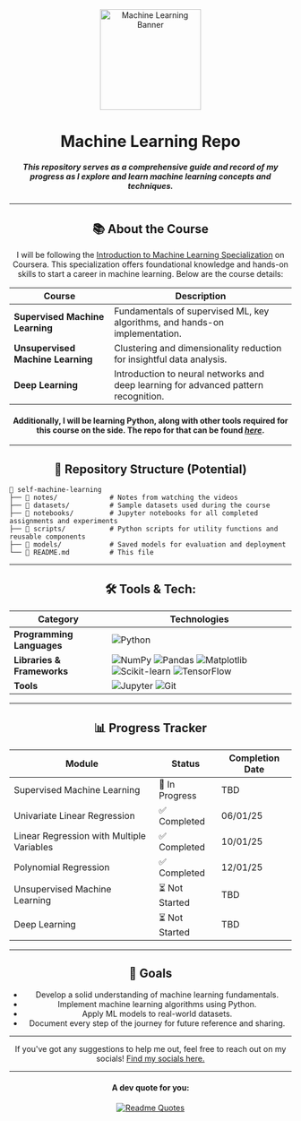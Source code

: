 <div align="center">

<img src="https://cdn-icons-png.freepik.com/512/16147/16147366.png" alt="Machine Learning Banner" height="180">

# Machine Learning Repo

##### This repository serves as a comprehensive guide and record of my progress as I explore and learn machine learning concepts and techniques.

---


## 📚 About the Course

I will be following the [Introduction to Machine Learning Specialization](https://www.coursera.org/specializations/machine-learning-introduction) on Coursera. This specialization offers foundational knowledge and hands-on skills to start a career in machine learning. Below are the course details:

| **Course**                                   | **Description**                                                                                      |
|---------------------------------------------|------------------------------------------------------------------------------------------------------|
| **Supervised Machine Learning**            | Fundamentals of supervised ML, key algorithms, and hands-on implementation.                        |
| **Unsupervised Machine Learning**          | Clustering and dimensionality reduction for insightful data analysis.                              |
| **Deep Learning**                          | Introduction to neural networks and deep learning for advanced pattern recognition.                |

#### Additionally, I will be learning Python, along with other tools required for this course on the side. The repo for that can be found [*here*](https://github.com/rajin-khan/python-self).

---

## 🧩 Repository Structure (Potential)

<div align = "left">

```plaintext
📂 self-machine-learning
├── 📁 notes/             # Notes from watching the videos
├── 📁 datasets/          # Sample datasets used during the course
├── 📁 notebooks/         # Jupyter notebooks for all completed assignments and experiments
├── 📁 scripts/           # Python scripts for utility functions and reusable components
├── 📁 models/            # Saved models for evaluation and deployment
└── 📄 README.md          # This file
```
</div>

---

## 🛠️ Tools & Tech:

| **Category**              | **Technologies**                                                                          |
|---------------------------|------------------------------------------------------------------------------------------|
| **Programming Languages** | ![Python](https://img.shields.io/badge/Python-3776AB?style=for-the-badge&logo=python&logoColor=white) |
| **Libraries & Frameworks**| ![NumPy](https://img.shields.io/badge/NumPy-013243?style=for-the-badge&logo=numpy&logoColor=white) ![Pandas](https://img.shields.io/badge/Pandas-150458?style=for-the-badge&logo=pandas&logoColor=white) ![Matplotlib](https://img.shields.io/badge/Matplotlib-11557C?style=for-the-badge&logo=python&logoColor=white) ![Scikit-learn](https://img.shields.io/badge/Scikit--learn-F7931E?style=for-the-badge&logo=scikit-learn&logoColor=white) ![TensorFlow](https://img.shields.io/badge/TensorFlow-FF6F00?style=for-the-badge&logo=tensorflow&logoColor=white) |
| **Tools**                 | ![Jupyter](https://img.shields.io/badge/Jupyter-F37626?style=for-the-badge&logo=jupyter&logoColor=white) ![Git](https://img.shields.io/badge/Git-F05032?style=for-the-badge&logo=git&logoColor=white) |

---

## 📊 Progress Tracker

| **Module**                                  | **Status**      | **Completion Date** |
|---------------------------------------------|-----------------|---------------------|
| Supervised Machine Learning                 | 🔄 In Progress  | TBD                  |
| Univariate Linear Regression                | ✅ Completed    | 06/01/25             |
| Linear Regression with Multiple Variables   | ✅ Completed    | 10/01/25             |
| Polynomial Regression                       | ✅ Completed    | 12/01/25             |
| Unsupervised Machine Learning               | ⏳ Not Started  | TBD                  |
| Deep Learning                               | ⏳ Not Started  | TBD                  |

---

## 🌟 Goals

- Develop a solid understanding of machine learning fundamentals.
- Implement machine learning algorithms using Python.
- Apply ML models to real-world datasets.
- Document every step of the journey for future reference and sharing.

---

If you've got any suggestions to help me out, feel free to reach out on my socials! [Find my socials here.](https://github.com/rajin-khan)

---

#### A dev quote for you:

[![Readme Quotes](https://quotes-github-readme.vercel.app/api?border=truel&type=horizontal&theme=nord)](https://github.com/piyushsuthar/github-readme-quotes)

</div>